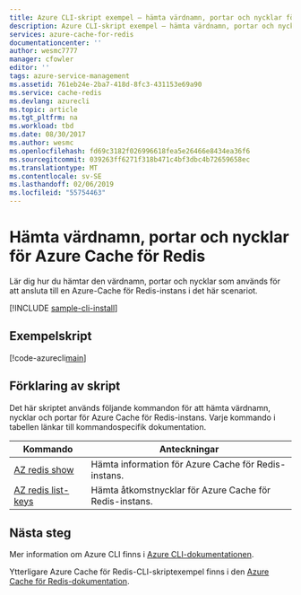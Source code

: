 ```yaml
---
title: Azure CLI-skript exempel – hämta värdnamn, portar och nycklar för Azure Cache för Redis | Microsoft Docs
description: Azure CLI-skript exempel – hämta värdnamn, portar och nycklar för Azure Cache för Redis-instans
services: azure-cache-for-redis
documentationcenter: ''
author: wesmc7777
manager: cfowler
editor: ''
tags: azure-service-management
ms.assetid: 761eb24e-2ba7-418d-8fc3-431153e69a90
ms.service: cache-redis
ms.devlang: azurecli
ms.topic: article
ms.tgt_pltfrm: na
ms.workload: tbd
ms.date: 08/30/2017
ms.author: wesmc
ms.openlocfilehash: fd69c3182f026996618fea5e26466e8434ea36f6
ms.sourcegitcommit: 039263ff6271f318b471c4bf3dbc4b72659658ec
ms.translationtype: MT
ms.contentlocale: sv-SE
ms.lasthandoff: 02/06/2019
ms.locfileid: "55754463"
---
```

# <a name="get-the-hostname-ports-and-keys-for-azure-cache-for-redis"></a>Hämta värdnamn, portar och nycklar för Azure Cache för Redis

Lär dig hur du hämtar den värdnamn, portar och nycklar som används för att ansluta till en Azure-Cache för Redis-instans i det här scenariot.

[!INCLUDE [sample-cli-install](../../../includes/sample-cli-install.md)]

## <a name="sample-script"></a>Exempelskript

[!code-azurecli[main](../../../cli_scripts/redis-cache/cache-keys-ports/cache-keys-ports.sh "Azure Cache for Redis")]


## <a name="script-explanation"></a>Förklaring av skript

Det här skriptet används följande kommandon för att hämta värdnamn, nycklar och portar för Azure Cache för Redis-instans. Varje kommando i tabellen länkar till kommandospecifik dokumentation.

| Kommando | Anteckningar |
|---|---|
| [AZ redis show](https://docs.microsoft.com/cli/azure/redis) | Hämta information för Azure Cache för Redis-instans. |
| [AZ redis list-keys](https://docs.microsoft.com/cli/azure/redis) | Hämta åtkomstnycklar för Azure Cache för Redis-instans. |


## <a name="next-steps"></a>Nästa steg

Mer information om Azure CLI finns i [Azure CLI-dokumentationen](https://docs.microsoft.com/cli/azure).

Ytterligare Azure Cache för Redis-CLI-skriptexempel finns i den [Azure Cache för Redis-dokumentation](../cli-samples.md).
